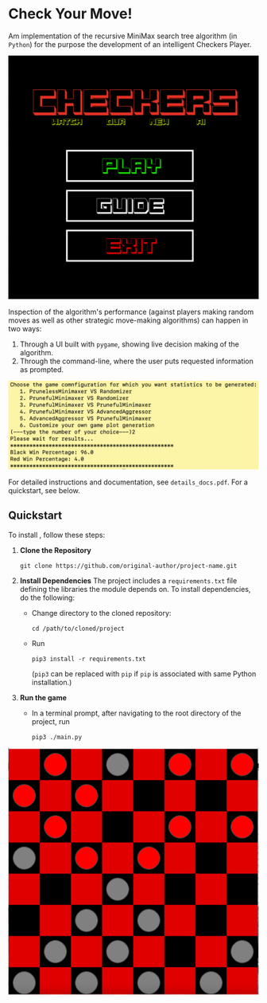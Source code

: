 # Check Your Move!

Am implementation of the recursive MiniMax search tree algorithm (in `Python`) for the purpose
the development of an intelligent Checkers Player.

![alt UI](images/uiHomeScreen.png)

Inspection of the algorithm's performance (against players making random moves as well as
other strategic move-making algorithms) can happen in two ways:
1. Through a UI built with `pygame`, showing live decision making of the algorithm.
2. Through the command-line, where the user puts requested information as prompted.

![alt UI](images/terminalInteractionPhoto.png)

For detailed instructions and documentation, see `details_docs.pdf`. For a quickstart,
see below.

## Quickstart

To install <Project Name>, follow these steps:

[//]: # (1. **Fork the Repository** &#40;Optional, if you plan to make changes&#41;)

[//]: # (   - Click on the 'Fork' button at the top right corner of the GitHub repository page.)

1. **Clone the Repository**
     ```
     git clone https://github.com/original-author/project-name.git
     ```

2. **Install Dependencies**
    The project includes a `requirements.txt` file defining the libraries the module
    depends on. To install dependencies, do the following:
   - Change directory to the cloned repository:
     ```
     cd /path/to/cloned/project
     ```
   - Run
     ```
     pip3 install -r requirements.txt
     ```
     (`pip3` can be replaced with `pip` if `pip` is associated with same Python installation.)

4. **Run the game**
   - In a terminal prompt, after navigating to the root directory of the project,
     run
     ```
     pip3 ./main.py
     ```

![alt UI](images/checkersBoard.png)
